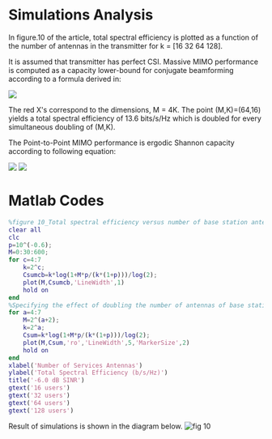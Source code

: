 # Simulations Analysis

In figure.10 of the article, total spectral efficiency is plotted as a function of the number of antennas in the transmitter for k = [16  32  64  128]. 

It is assumed that transmitter has perfect CSI. Massive MIMO performance is computed as a capacity lower-bound for conjugate beamforming according to a formula derived in:

<img src="https://latex.codecogs.com/svg.latex?\small&space;C_{sum\,cb}>K\log_2({1+\frac{M\rho_d}{K(1+\rho_d)}})" />

The red X's correspond to the dimensions, M = 4K. The point (M,K)=(64,16) yields a total spectral efficiency of 13.6 bits/s/Hz which is doubled for every simultaneous doubling of (M,K). 

The Point-to-Point MIMO performance is ergodic Shannon capacity according to following equation:

<img src="https://latex.codecogs.com/svg.latex?\small&space;C=\log_2({I_K+\frac{\rho_d}{M}G_d^HG_d})" />
<img src="https://latex.codecogs.com/svg.latex?\small&space;\quad=\log_2({I_M+\frac{\rho_d}{M}G_dG_d^H})" />

# Matlab Codes
```Matlab
%figure 10_Total spectral efficiency versus number of base station antennas for K equal to 16, 32, 64, 128 users operating at a minus 6 dB SINR.
clear all
clc
p=10^(-0.6);
M=0:30:600;
for c=4:7
    k=2^c;
    Csumcb=k*log(1+M*p/(k*(1+p)))/log(2);
    plot(M,Csumcb,'LineWidth',1)
    hold on
end
%Specifying the effect of doubling the number of antennas of base statiions and the number od users simultaneously 
for a=4:7 
    M=2^(a+2);
    k=2^a;
    Csum=k*log(1+M*p/(k*(1+p)))/log(2);
    plot(M,Csum,'ro','LineWidth',5,'MarkerSize',2)
    hold on
end
xlabel('Number of Services Antennas')
ylabel('Total Spectral Efficiency (b/s/Hz)')
title('-6.0 dB SINR')
gtext('16 users')
gtext('32 users')
gtext('64 users')
gtext('128 users')
```
Result of simulations is shown in the diagram below.
![fig 10](https://user-images.githubusercontent.com/66460485/118352038-7c3ae380-b574-11eb-8598-56a7477362f3.jpg)
